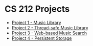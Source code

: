 CS 212 Projects
===============

- [Project 1 - Music Library](https://github.com/CS212-S16/projects/blob/master/Project/specifications/project1.md)
- [Project 2 - Thread-safe Music Library](https://github.com/CS212-S16/projects/blob/master/Project/specifications/project2.md)
- [Project 3 - Web-based Music Search](https://github.com/CS212-S16/projects/blob/master/Project/specifications/project3.md)
- [Project 4 - Persistent Storage](https://github.com/CS212-S16/projects/blob/master/Project/specifications/project4.md)
